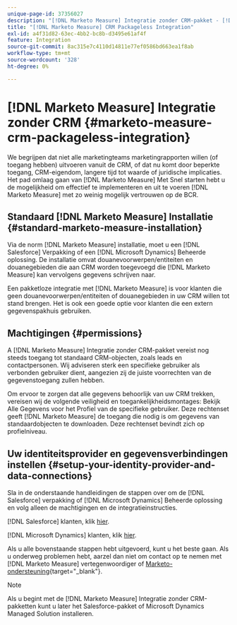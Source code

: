 ```yaml
---
unique-page-id: 37356027
description: "[!DNL Marketo Measure] Integratie zonder CRM-pakket - [!DNL Marketo Measure] - Productdocumentatie"
title: "[!DNL Marketo Measure] CRM Packageless Integration"
exl-id: a4f31d82-63ec-4bb2-bc8b-d3495e61af4f
feature: Integration
source-git-commit: 8ac315e7c4110d14811e77ef0586bd663ea1f8ab
workflow-type: tm+mt
source-wordcount: '328'
ht-degree: 0%

---
```


# [!DNL Marketo Measure] Integratie zonder CRM {#marketo-measure-crm-packageless-integration}

We begrijpen dat niet alle marketingteams marketingrapporten willen (of toegang hebben) uitvoeren vanuit de CRM, of dat nu komt door beperkte toegang, CRM-eigendom, langere tijd tot waarde of juridische implicaties. Het pad omlaag gaan van [!DNL Marketo Measure] Met Snel starten hebt u de mogelijkheid om effectief te implementeren en uit te voeren [!DNL Marketo Measure] met zo weinig mogelijk vertrouwen op de BCR.

## Standaard [!DNL Marketo Measure] Installatie {#standard-marketo-measure-installation}

Via de norm [!DNL Marketo Measure] installatie, moet u een [!DNL Salesforce] Verpakking of een [!DNL Microsoft Dynamics] Beheerde oplossing. De installatie omvat douanevoorwerpen/entiteiten en douanegebieden die aan CRM worden toegevoegd die [!DNL Marketo Measure] kan vervolgens gegevens schrijven naar.

Een pakketloze integratie met [!DNL Marketo Measure] is voor klanten die geen douanevoorwerpen/entiteiten of douanegebieden in uw CRM willen tot stand brengen. Het is ook een goede optie voor klanten die een extern gegevenspakhuis gebruiken.

## Machtigingen {#permissions}

A [!DNL Marketo Measure] Integratie zonder CRM-pakket vereist nog steeds toegang tot standaard CRM-objecten, zoals leads en contactpersonen. Wij adviseren sterk een specifieke gebruiker als verbonden gebruiker dient, aangezien zij de juiste voorrechten van de gegevenstoegang zullen hebben.

Om ervoor te zorgen dat alle gegevens behoorlijk van uw CRM trekken, vereisen wij de volgende veiligheid en toegankelijkheidsmontages: Bekijk Alle Gegevens voor het Profiel van de specifieke gebruiker. Deze rechtenset geeft [!DNL Marketo Measure] de toegang die nodig is om gegevens van standaardobjecten te downloaden. Deze rechtenset bevindt zich op profielniveau.

## Uw identiteitsprovider en gegevensverbindingen instellen {#setup-your-identity-provider-and-data-connections}

Sla in de onderstaande handleidingen de stappen over om de [!DNL Salesforce] verpakking of [!DNL Microsoft Dynamics] Beheerde oplossing en volg alleen de machtigingen en de integratieinstructies.

[!DNL Salesforce] klanten, klik [hier](/help/configuration-and-setup/marketo-measure-and-salesforce/marketo-measure-salesforce-package-installation-and-set-up.md).

[!DNL Microsoft Dynamics] klanten, klik [hier](/help/marketo-measure-and-dynamics/getting-started-with-marketo-measure-and-dynamics/microsoft-dynamics-crm-installation-guide.md).

Als u alle bovenstaande stappen hebt uitgevoerd, kunt u het beste gaan. Als u onderweg problemen hebt, aarzel dan niet om contact op te nemen met [!DNL Marketo Measure] vertegenwoordiger of [Marketo-ondersteuning](https://nation.marketo.com/t5/support/ct-p/Support){target="_blank"}.

>[!NOTE]
>
>Als u begint met de [!DNL Marketo Measure] Integratie zonder CRM-pakketten kunt u later het Salesforce-pakket of Microsoft Dynamics Managed Solution installeren.
